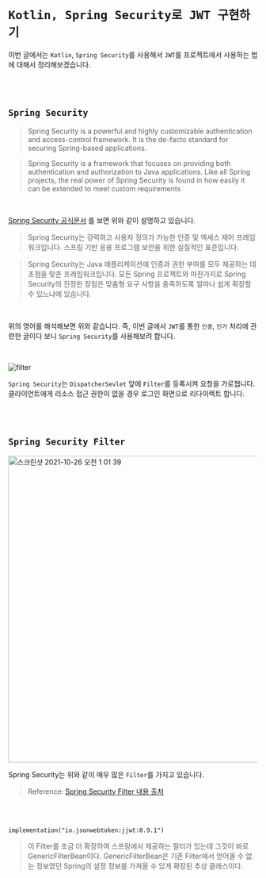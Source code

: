 # `Kotlin, Spring Security로 JWT 구현하기`

이번 글에서는 `Kotlin`, `Spring Security`를 사용해서 `JWT`를 프로젝트에서 사용하는 법에 대해서 정리해보겠습니다.    

<br> <br>

## `Spring Security`

> Spring Security is a powerful and highly customizable authentication and access-control framework. It is the de-facto standard for securing Spring-based applications.

> Spring Security is a framework that focuses on providing both authentication and authorization to Java applications. Like all Spring projects, the real power of Spring Security is found in how easily it can be extended to meet custom requirements

<br>

[Spring Security 공식문서](https://spring.io/projects/spring-security) 를 보면 위와 같이 설명하고 있습니다. 

> Spring Security는 강력하고 사용자 정의가 가능한 인증 및 액세스 제어 프레임워크입니다. 스프링 기반 응용 프로그램 보안을 위한 실질적인 표준입니다.

> Spring Security는 Java 애플리케이션에 인증과 권한 부여를 모두 제공하는 데 초점을 맞춘 프레임워크입니다. 모든 Spring 프로젝트와 마찬가지로 Spring Security의 진정한 장점은 맞춤형 요구 사항을 충족하도록 얼마나 쉽게 확장할 수 있느냐에 있습니다.

<br>

위의 영어를 해석해보면 위와 같습니다. 즉, 이번 글에서 `JWT`를 통한 `인증`, `인가` 처리에 관련한 글이다 보니 `Spring Security`를 사용해보려 합니다.

<br>

![filter](https://user-images.githubusercontent.com/45676906/122227178-a1af6a00-cef1-11eb-8c22-23cbcb43bc03.png)

`Spring Security`는 `DispatcherSevlet` 앞에 `Filter`를 등록시켜 요청을 가로챕니다. 클라이언트에게 리소스 접근 권한이 없을 경우 로그인 화면으로 리다이렉트 합니다. 

<br> <br>

## `Spring Security Filter`

<img width="618" alt="스크린샷 2021-10-26 오전 1 01 39" src="https://user-images.githubusercontent.com/45676906/138730344-cf47f4ae-7c35-4437-bd58-abab606abecd.png">

Spring Security는 위와 같이 매우 많은 `Filter`를 가지고 있습니다. 

> Reference: [Spring Security Filter 내용 출처](https://daddyprogrammer.org/post/636/springboot2-springsecurity-authentication-authorization/)

<br> <br>

```
implementation("io.jsonwebtoken:jjwt:0.9.1")
```



> 이 Filter를 조금 더 확장하여 스프링에서 제공하는 필터가 있는데 그것이 바로 GenericFilterBean이다. GenericFilterBean은 기존 Filter에서 얻어올 수 없는 정보였던 Spring의 설정 정보를 가져올 수 있게 확장된 추상 클래스이다.